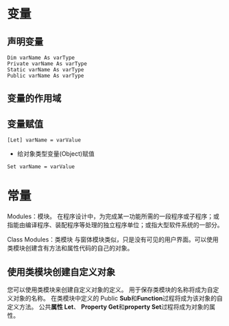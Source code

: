 # 变量
## 声明变量
```
Dim varName As varType
Private varName As varType
Static varName As varType
Public varName As varType
```
## 变量的作用域

## 变量赋值
```
[Let] varName = varValue
```
- 给对象类型变量(Object)赋值
```
Set varName = varValue
```
# 常量

Modules：模块。
在程序设计中，为完成某一功能所需的一段程序或子程序；或指能由编译程序、装配程序等处理的独立程序单位；或指大型软件系统的一部分。

Class Modules：类模块
与窗体模块类似，只是没有可见的用户界面。可以使用类模块创建含有方法和属性代码的自己的对象。

## 使用类模块创建自定义对象[](https://docs.microsoft.com/zh-cn/office/vba/access/concepts/error-codes/program-with-class-modules#create-custom-objects-with-class-modules)

您可以使用类模块来创建自定义对象的定义。 用于保存类模块的名称将成为自定义对象的名称。 在类模块中定义的 Public **Sub**和**Function**过程将成为该对象的自定义方法。 公共**属性 Let**、 **Property Get**和**property Set**过程将成为对象的属性。
<!--stackedit_data:
eyJoaXN0b3J5IjpbLTEyOTE0NTkyMTddfQ==
-->